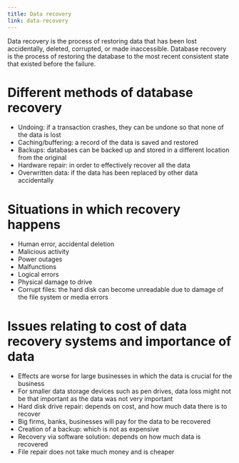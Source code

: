 ```yaml
---
title: Data recovery
link: data-recovery
---
```


Data recovery is the process of restoring data that has been lost accidentally, deleted, corrupted, or made inaccessible. Database recovery is the process of restoring the database to the most recent consistent state that existed before the failure.


# Different methods of database recovery



*   Undoing: if a transaction crashes, they can be undone so that none of the data is lost
*   Caching/buffering: a record of the data is saved and restored
*   Backups: databases can be backed up and stored in a different location from the original
*   Hardware repair: in order to effectively recover all the data
*   Overwritten data: if the data has been replaced by other data accidentally


# Situations in which recovery happens



*   Human error, accidental deletion
*   Malicious activity
*   Power outages
*   Malfunctions
*   Logical errors
*   Physical damage to drive
*   Corrupt files: the hard disk can become unreadable due to damage of the file system or media errors


# Issues relating to cost of data recovery systems and importance of data



*   Effects are worse for large businesses in which the data is crucial for the business
*   For smaller data storage devices such as pen drives, data loss might not be that important as the data was not very important
*   Hard disk drive repair: depends on cost, and how much data there is to recover
*   Big firms, banks, businesses will pay for the data to be recovered
*   Creation of a backup: which is not as expensive
*   Recovery via software solution: depends on how much data is recovered
*   File repair does not take much money and is cheaper